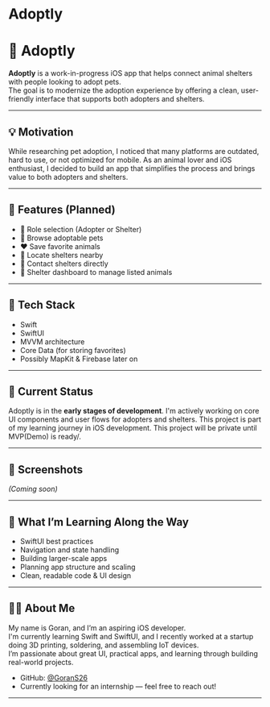 # Adoptly

# 🐾 Adoptly

**Adoptly** is a work-in-progress iOS app that helps connect animal shelters with people looking to adopt pets.  
The goal is to modernize the adoption experience by offering a clean, user-friendly interface that supports both adopters and shelters.

---

## 💡 Motivation

While researching pet adoption, I noticed that many platforms are outdated, hard to use, or not optimized for mobile. As an animal lover and iOS enthusiast, I decided to build an app that simplifies the process and brings value to both adopters and shelters.

---

## 📱 Features (Planned)

- 🔑 Role selection (Adopter or Shelter)
- 🐶 Browse adoptable pets
- ❤️ Save favorite animals
- 📍 Locate shelters nearby
- 💬 Contact shelters directly
- 🧾 Shelter dashboard to manage listed animals

---

## 🔧 Tech Stack

- Swift
- SwiftUI
- MVVM architecture 
- Core Data (for storing favorites)
- Possibly MapKit & Firebase later on

---

## 🚧 Current Status

Adoptly is in the **early stages of development**. I'm actively working on core UI components and user flows for adopters and shelters. This project is part of my learning journey in iOS development.
This project will be private until MVP(Demo) is ready/.

---

## 📸 Screenshots

*(Coming soon)*

---

## 🧠 What I’m Learning Along the Way

- SwiftUI best practices
- Navigation and state handling
- Building larger-scale apps
- Planning app structure and scaling
- Clean, readable code & UI design

---

## 👨‍💻 About Me

My name is Goran, and I’m an aspiring iOS developer.  
I'm currently learning Swift and SwiftUI, and I recently worked at a startup doing 3D printing, soldering, and assembling IoT devices.  
I’m passionate about great UI, practical apps, and learning through building real-world projects.

- GitHub: [@GoranS26](https://github.com/GoranS26)
- Currently looking for an internship — feel free to reach out!

---



